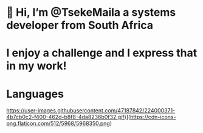 # 👋 Hi, I’m @TsekeMaila a systems developer from South Africa

# I enjoy a challenge and I express that in my work!

# Languages
https://user-images.githubusercontent.com/47187842/224000371-4b7cb0c2-f400-462d-b8f8-4da8236b0f32.gif)](https://cdn-icons-png.flaticon.com/512/5968/5968350.png)




